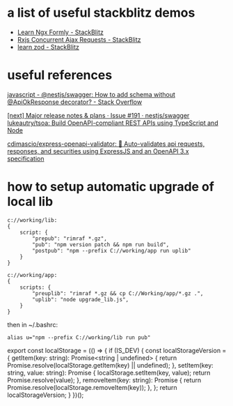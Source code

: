 # a list of useful stackblitz demos

* [Learn Ngx Formly - StackBlitz]( https://stackblitz.com/edit/ngx-formly-custom-template-xiphz4 )
* [Rxjs Concurrent Ajax Requests - StackBlitz]( https://stackblitz.com/edit/rxjs-r7uce1?devtoolsheight=60&file=index.ts )
* [learn zod - StackBlitz]( https://stackblitz.com/edit/typescript-yxh8cw?file=index.ts )

# useful references

[javascript - @nestjs/swagger: How to add schema without @ApiOkResponse decorator? - Stack Overflow]( https://stackoverflow.com/questions/69011886/nestjs-swagger-how-to-add-schema-without-apiokresponse-decorator )

[[next] Major release notes & plans · Issue #191 · nestjs/swagger]( https://github.com/nestjs/swagger/issues/191 )
[lukeautry/tsoa: Build OpenAPI-compliant REST APIs using TypeScript and Node]( https://github.com/lukeautry/tsoa )

[cdimascio/express-openapi-validator: 🦋 Auto-validates api requests, responses, and securities using ExpressJS and an OpenAPI 3.x specification]( https://github.com/cdimascio/express-openapi-validator )

# how to setup automatic upgrade of local lib

```
c://working/lib:
{
    script: {
        "prepub": "rimraf *.gz",
        "pub": "npm version patch && npm run build",
        "postpub": "npm --prefix C://working/app run uplib"
    }
}

c://working/app:
{
    scripts: {
        "preuplib": "rimraf *.gz && cp C://Working/app/*.gz .",
        "uplib": "node upgrade_lib.js",
    }
}
```
then in ~/.bashrc:

```
alias u="npm --prefix C://working/lib run pub"
```

export const localStorage = (() => {
    if (IS_DEV) {
        const localStorageVersion = {
            getItem(key: string): Promise<string | undefined> {
                return Promise.resolve(localStorage.getItem(key) || undefined);
            },
            setItem(key: string, value: string): Promise<string> {
                localStorage.setItem(key, value);
                return Promise.resolve(value);
            },
            removeItem(key: string): Promise<void> {
                return Promise.resolve(localStorage.removeItem(key));
            },
        };
        return localStorageVersion;
    } 
})();


